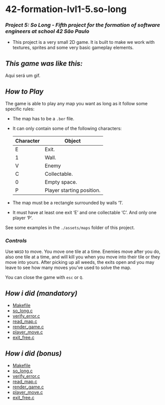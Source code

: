 <h1>42-formation-lvl1-5.so-long</h1>

### _Project 5: So Long - Fifth project for the formation of software engineers at school 42 São Paulo_

- This project is a very small 2D game. It is built to make we work with
textures, sprites and some very basic gameplay elements.


## _This game was like this:_

Aqui será um gif.


## _How to Play_

The game is able to play any map you want as long as it follow some specific rules:
- The map has to be a ``.ber`` file.
- It can only contain some of the following characters:

    | Character | Object |
    | - | - |
    | E | Exit. |
    | 1 | Wall. |
    | V | Enemy |
    | C | Collectable. |
    | 0 | Empty space. |
    | P | Player starting position. |


- The map must be a rectangle surrounded by walls ‘1’.
- It must have at least one exit ‘E’ and one collectable ‘C’. And only one player ‘P’.

See some examples in the ``./assets/maps`` folder of this project.

### _Controls_
Use ``WASD`` to move. You move one tile at a time. Enemies move after you do, also one tile at a time, and will kill you when you move into their tile or they move into yours. After picking up all weeds, the exits open and you may leave to see how many moves you’ve used to solve the map.

You can close the game with `esc` or `Q`.


## _How i did (mandatory)_

-   [Makefile](https://github.com/Vinicius-Santoro/42-formation-lvl1-5.so-long/blob/main/READMES/01.makefile.md)
-   [so_long.c](https://github.com/Vinicius-Santoro/42-formation-lvl1-5.so-long/blob/main/READMES/02.so_long.md)
-   [verify_error.c](https://github.com/Vinicius-Santoro/42-formation-lvl1-5.so-long/blob/main/READMES/03.verify_error.md)
-   [read_map.c](https://github.com/Vinicius-Santoro/42-formation-lvl1-5.so-long/blob/main/READMES/04.read_map.md)
-   [render_game.c](https://github.com/Vinicius-Santoro/42-formation-lvl1-5.so-long/blob/main/READMES/05.render_game.md)
-   [player_move.c](https://github.com/Vinicius-Santoro/42-formation-lvl1-5.so-long/blob/main/READMES/06.move.md)
-   [exit_free.c](https://github.com/Vinicius-Santoro/42-formation-lvl1-5.so-long/blob/main/READMES/07.exit_free.md)


## _How i did (bonus)_
-   [Makefile](https://github.com/Vinicius-Santoro/42-formation-lvl1-5.so-long/blob/main/READMES/01.makefile.md)
-   [so_long.c](https://github.com/Vinicius-Santoro/42-formation-lvl1-5.so-long/blob/main/READMES/08.so_long.md)
-   [verify_error.c](https://github.com/Vinicius-Santoro/42-formation-lvl1-5.so-long/blob/main/READMES/03.verify_error.md)
-   [read_map.c](https://github.com/Vinicius-Santoro/42-formation-lvl1-5.so-long/blob/main/READMES/10.read_map.md)
-   [render_game.c](https://github.com/Vinicius-Santoro/42-formation-lvl1-5.so-long/blob/main/READMES/11.render_game.md)
-   [player_move.c](https://github.com/Vinicius-Santoro/42-formation-lvl1-5.so-long/blob/main/READMES/12.move.md)
-   [exit_free.c](https://github.com/Vinicius-Santoro/42-formation-lvl1-5.so-long/blob/main/READMES/13.exit_free.md)
